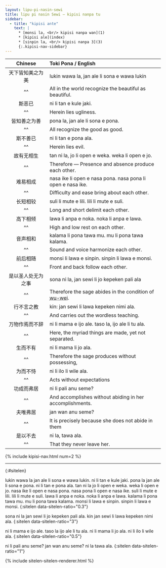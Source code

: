 ```yaml
---
layout: lipu-pi-nasin-sewi
title: lipu pi nasin Sewi — kipisi nanpa tu
sidebar:
  - title: "kipisi ante"
    text: |
      * [monsi la, <br/> kipisi nanpa wan](1)
      * [kipisi ale](index)
      * [sinpin la, <br/> kipisi nanpa 3](3)
      {:.kipisi-nav-sidebar}
---
```


| Chinese | Toki Pona / English
|:-:|:-
| 天下皆知美之为美   | lukin wawa la, jan ale li sona e wawa lukin
| ^^                 | All in the world recognize the beautiful as beautiful.
| 斯恶已             | ni li tan e kule jaki.
| ^^                 | Herein lies ugliness.
| 皆知善之为善       | pona la, jan ale li sona e pona.
| ^^                 | All recognize the good as good.
| 斯不善已           | ni li tan e pona ala.
| ^^                 | Herein lies evil.
| 故有无相生         | tan ni la, jo li open e weka. weka li open e jo.
| ^^                 | Therefore — Presence and absence produce each other.
| 难易相成           | nasa ike li open e nasa pona. nasa pona li open e nasa ike.
| ^^                 | Difficulty and ease bring about each other.
| 长短相较           | suli li mute e lili. lili li mute e suli.
| ^^                 | Long and short delimit each other.
| 高下相倾           | lawa li anpa e noka. noka li anpa e lawa.
| ^^                 | High and low rest on each other.
| 音声相和           | kalama li pona tawa mu. mu li pona tawa kalama.
| ^^                 | Sound and voice harmonize each other.
| 前后相随           | monsi li lawa e sinpin. sinpin li lawa e monsi.
| ^^                 | Front and back follow each other.
| 是以圣人处无为之事 | sona ni la, jan sewi li jo kepeken pali ala
| ^^                 | Therefore the sage abides in the condition of <abbr title="unattached-action">wu-wei</abbr>.
| 行不言之教         | kin: jan sewi li lawa kepeken nimi ala.
| ^^                 | And carries out the wordless teaching.
| 万物作焉而不辞     | ni li mama e ijo ale. taso la, ijo ale li tu ala.
| ^^                 | Here, the myriad things are made, yet not separated.
| 生而不有           | ni li mama li jo ala.
| ^^                 | Therefore the sage produces without possessing,
| 为而不恃           | ni li ilo li wile ala.
| ^^                 | Acts without expectations
| 功成而弗居         | ni li pali anu seme?
| ^^                 | And accomplishes without abiding in her accomplishments.
| 夫唯弗居           | jan wan anu seme?
| ^^                 | It is precisely because she does not abide in them
| 是以不去           | ni la, tawa ala.
| ^^                 | That they never leave her.

{% include kipisi-nav.html num=2 %}

-------
{:#sitelen}

lukin wawa la jan ale li sona e wawa lukin. ni li tan e kule jaki.
pona la jan ale li sona e pona. ni li tan e pona ala.
tan ni la jo li open e weka. weka li open e jo.
nasa ike li open e nasa pona. nasa pona li open e nasa ike.
suli li mute e lili. lili li mute e suli.
lawa li anpa e noka. noka li anpa e lawa.
kalama li pona tawa mu. mu li pona tawa kalama.
monsi li lawa e sinpin. sinpin li lawa e monsi.
{:sitelen data-sitelen-ratio="0.3"}

sona ni la jan sewi li jo kepeken pali ala.
kin jan sewi li lawa kepeken nimi ala.
{:sitelen data-sitelen-ratio="3"}

ni li mama e ijo ale. taso la ijo ale li tu ala.
ni li mama li jo ala.
ni li ilo li wile ala.
{:sitelen data-sitelen-ratio="0.5"}

ni li pali anu seme?
jan wan anu seme?
ni la tawa ala.
{:sitelen data-sitelen-ratio="1"}

{% include sitelen-sitelen-renderer.html %}
